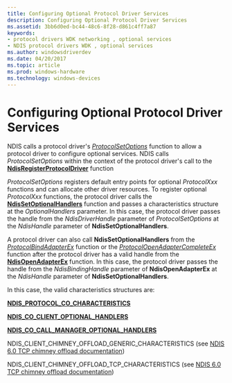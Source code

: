 ```yaml
---
title: Configuring Optional Protocol Driver Services
description: Configuring Optional Protocol Driver Services
ms.assetid: 3bb6d0ed-bc44-48c6-8f28-d861c4ff7a87
keywords:
- protocol drivers WDK networking , optional services
- NDIS protocol drivers WDK , optional services
ms.author: windowsdriverdev
ms.date: 04/20/2017
ms.topic: article
ms.prod: windows-hardware
ms.technology: windows-devices
---
```


# Configuring Optional Protocol Driver Services





NDIS calls a protocol driver's [*ProtocolSetOptions*](https://msdn.microsoft.com/library/windows/hardware/ff570269) function to allow a protocol driver to configure optional services. NDIS calls *ProtocolSetOptions* within the context of the protocol driver's call to the [**NdisRegisterProtocolDriver**](https://msdn.microsoft.com/library/windows/hardware/ff564520) function

*ProtocolSetOptions* registers default entry points for optional *ProtocolXxx* functions and can allocate other driver resources. To register optional *ProtocolXxx* functions, the protocol driver calls the [**NdisSetOptionalHandlers**](https://msdn.microsoft.com/library/windows/hardware/ff564550) function and passes a characteristics structure at the *OptionalHandlers* parameter. In this case, the protocol driver passes the handle from the *NdisDriverHandle* parameter of *ProtocolSetOptions* at the *NdisHandle* parameter of **NdisSetOptionalHandlers**.

A protocol driver can also call **NdisSetOptionalHandlers** from the [*ProtocolBindAdapterEx*](https://msdn.microsoft.com/library/windows/hardware/ff570220) function or the [*ProtocolOpenAdapterCompleteEx*](https://msdn.microsoft.com/library/windows/hardware/ff570265) function after the protocol driver has a valid handle from the [**NdisOpenAdapterEx**](https://msdn.microsoft.com/library/windows/hardware/ff563715) function. In this case, the protocol driver passes the handle from the *NdisBindingHandle* parameter of **NdisOpenAdapterEx** at the *NdisHandle* parameter of **NdisSetOptionalHandlers**.

In this case, the valid characteristics structures are:

[**NDIS\_PROTOCOL\_CO\_CHARACTERISTICS**](https://msdn.microsoft.com/library/windows/hardware/ff566817)

[**NDIS\_CO\_CLIENT\_OPTIONAL\_HANDLERS**](https://msdn.microsoft.com/library/windows/hardware/ff564884)

[**NDIS\_CO\_CALL\_MANAGER\_OPTIONAL\_HANDLERS**](https://msdn.microsoft.com/library/windows/hardware/ff564883)

NDIS\_CLIENT\_CHIMNEY\_OFFLOAD\_GENERIC\_CHARACTERISTICS (see [NDIS 6.0 TCP chimney offload documentation](full-tcp-offload.md))

NDIS\_CLIENT\_CHIMNEY\_OFFLOAD\_TCP\_CHARACTERISTICS (see [NDIS 6.0 TCP chimney offload documentation](full-tcp-offload.md))

 

 





